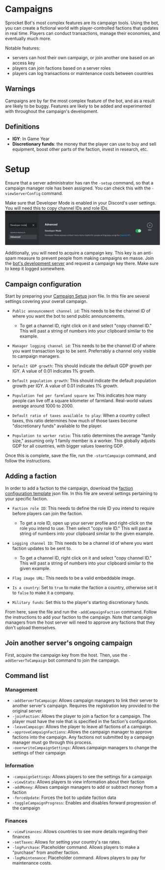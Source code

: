 # Campaigns
Sprocket Bot's most complex features are its campaign tools.  Using the bot, you can create a fictional world with player-controlled factions that updates in real time.  Players can conduct transactions, manage their economies, and eventually much more.

Notable features:
- servers can host their own campaign, or join another one based on an access key
- players can join factions based on a server roles
- players can log transactions or maintenance costs between countries



## Warnings
Campaigns are by far the most complex feature of the bot, and as a result are likely to be buggy.  Features are likely to be added and experimented with throughout the campaign's development.

## Definitions
- **IGY**: In Game Year
- **Discretionary funds**: the money that the player can use to buy and sell equipment, boost other parts of the faction, invest in research, etc.


# Setup
Ensure that a server administrator has ran the `-setup` command, so that a campaign manager role has been assigned.  You can check this with the `-viewServerConfig` command.

Make sure that Developer Mode is enabled in your Discord's user settings.  You will need this to copy channel IDs and role IDs.
![alt text](2024-09-16_17-41-09.png)

Additionally, you will need to acquire a campaign key.  This key is an anti-spam measure to prevent people from making campaigns en masse.  Join the [bot's development server](https://discord.gg/697ufH4hDa) and request a campaign key there.  Make sure to keep it logged somewhere.
## Campaign configuration
Start by preparing your [Campaign Setup](assets/CampaignSetupTemplate.json) json file.  In this file are several settings covering your overall campaign.  

- `Public announcement channel id`: This needs to be the channel ID of where you want the bot to send public announcements.  
    - To get a channel ID, right click on it and select "copy channel ID."  This will past a string of numbers into your clipboard similar to the example.

- `Manager logging channel id`: This needs to be the channel ID of where you want transaction logs to be sent.  Preferrably a channel only visible to campaign managers.

- `Default GDP growth`: This should indicate the default GDP growth per IGY.  A value of 0.01 indicates 1% growth.

- `Default population growth`: This should indicate the default population growth per IGY.  A value of 0.01 indicates 1% growth.

- `Population fed per farmland square km`: This indicates how many people can live off a square kilometer of farmland.  Real-world values average around 1000 to 2000.

- `Default ratio of taxes available to play`: When a country collect taxes, this ratio determines how much of those taxes become "discretionary funds" available to the player.

- `Population to worker ratio`: This ratio determines the average "family size," assuming only 1 family member is a worker.  This globally adjusts GDP for all countries, with bigger values lowering GDP.

Once this is complete, save the file, run the `-startCampaign` command, and follow the instructions.

## Adding a faction

In order to add a faction to the campaign, download the [faction configuration template](assets/FactionTemplate.json) json file. In this file are several settings pertaining to your specific faction.

- `Faction role ID`: This needs to define the role ID you intend to require before players can join the faction.

    - To get a role ID, open up your server profile and right-click on the role you intend to use.  Then select "copy role ID."  This will past a string of numbers into your clipboard similar to the given example.

- `Logging channel ID`: This needs to be a channel id of where you want faction updates to be sent to.

    - To get a channel ID, right click on it and select "copy channel ID."  This will past a string of numbers into your clipboard similar to the given example.

- `Flag image URL`: This needs to be a valid embeddable image.

- `Is a country`: Set to `true` to make the faction a country, otherwise set it to `false` to make it a company.

- `Military funds`: Set this to the player's starting discretionary funds.

From here, save the file and run the `-addCampaignFaction` command.  Follow the instructions to add your faction to the campaign. Note that campaign managers from the host server will need to approve any factions that they don't upload themselves.

## Join another server's ongoing campaign
First, acquire the campaign key from the host.  Then, use the `-addServerToCampaign` bot command to join the campaign.

## Command list
### Management
- `-addServerToCampaign`: Allows campaign managers to link their server to another server's campaign.  Requires the registration key provided to the original server.
- `-joinFaction`: Allows the player to join a faction for a campaign.  The player must have the role that is specified in the faction's configuration.
- `-leaveCampaign`: Allows the player to leave all factions of a campaign.
- `-approveCampaignFactions`: Allows the campaign manager to approve factions into the campaign.  Any factions not submitted by a campaign manager must go through this process.
- `-overwriteCampaignSettings`: Allows campaign managers to change the settings of their campaign
### Information
- `-campaignSettings`: Allows players to see the settings for a campaign
- `-viewStats`: Allows players to view information about their faction
- `-addMoney`: Allows campaign managers to add or subtract money from a faction
- `-forceUpdate`: Forces the bot to update faction data
- `-toggleCampaignProgress`: Enables and disables forward progression of the campaign
### Finances
- `-viewFinances`: Allows countries to see more details regarding their finances
- `-setTaxes`: Allows for setting your country's rax rates.
- `-logPurchase`: Placeholder command.  Allows players to make a "purchase" from another faction.
- `-logMaintenance`: Placeholder command.  Allows players to pay for maintenance costs.



